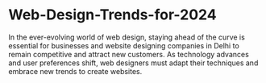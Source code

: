 # Web-Design-Trends-for-2024
In the ever-evolving world of web design, staying ahead of the curve is essential for businesses and website designing companies in Delhi to remain competitive and attract new customers. As technology advances and user preferences shift, web designers must adapt their techniques and embrace new trends to create websites.
